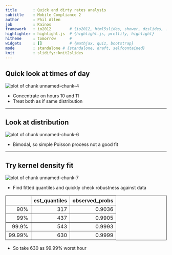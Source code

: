 ```yaml
---
title       : Quick and dirty rates analysis
subtitle    : Mobile Compliance 2
author      : Phil Allen
job         : Kainos
framework   : io2012        # {io2012, html5slides, shower, dzslides, ...}
highlighter : highlight.js  # {highlight.js, prettify, highlight}
hitheme     : tomorrow      # 
widgets     : []            # {mathjax, quiz, bootstrap}
mode        : standalone # {standalone, draft, selfcontained}
knit        : slidify::knit2slides
---
```









## Quick look at times of day

![plot of chunk unnamed-chunk-4](assets/fig/unnamed-chunk-4-1.png)

- Concentrate on hours 10 and 11
- Treat both as if same distribution



---

## Look at distribution

![plot of chunk unnamed-chunk-6](assets/fig/unnamed-chunk-6-1.png)

- Bimodal, so simple Poisson process not a good fit

---

## Try kernel density fit

![plot of chunk unnamed-chunk-7](assets/fig/unnamed-chunk-7-1.png)

- Find fitted quantiles and quickly check robustness against data

<!-- html table generated in R 3.2.3 by xtable 1.8-0 package -->
<!-- Tue Mar 29 01:16:09 2016 -->
<table border=1>
<tr> <th>  </th> <th> est_quantiles </th> <th> observed_probs </th>  </tr>
  <tr> <td align="right"> 90% </td> <td align="right"> 317 </td> <td align="right"> 0.9036 </td> </tr>
  <tr> <td align="right"> 99% </td> <td align="right"> 437 </td> <td align="right"> 0.9905 </td> </tr>
  <tr> <td align="right"> 99.9% </td> <td align="right"> 543 </td> <td align="right"> 0.9993 </td> </tr>
  <tr> <td align="right"> 99.99% </td> <td align="right"> 630 </td> <td align="right"> 0.9999 </td> </tr>
   </table>

- So take 630 as 99.99% worst hour

